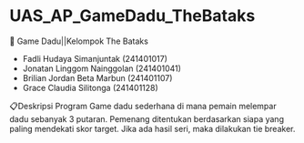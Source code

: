 # UAS_AP_GameDadu_TheBataks

🎲 Game Dadu||Kelompok The Bataks
- Fadli Hudaya Simanjuntak (241401017)
- Jonatan Linggom Nainggolan (241401041)
- Brilian Jordan Beta Marbun (241401107)
- Grace Claudia Silitonga	(241401128)

📋Deskripsi Program
Game dadu sederhana di mana pemain melempar dadu sebanyak 3 putaran. Pemenang ditentukan berdasarkan siapa yang paling mendekati skor target. Jika ada hasil seri, maka dilakukan tie breaker.


